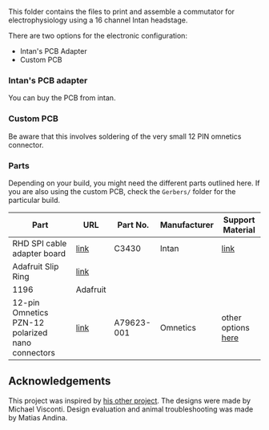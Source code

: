This folder contains the files to print and assemble a commutator for electrophysiology using a 16 channel Intan headstage.

There are two options for the electronic configuration:

* Intan's PCB Adapter
* Custom PCB

### Intan's PCB adapter

You can buy the PCB from intan.

### Custom PCB

Be aware that this involves soldering of the very small 12 PIN omnetics connector.

### Parts

Depending on your build, you might need the different parts outlined here. If you are also using the custom PCB, check the `Gerbers/` folder for the particular build.

| Part | URL | Part No. | Manufacturer | Support Material |
| --- | --- | --- | --- | --- |
| RHD SPI cable adapter board | [link](https://intantech.com/RHD_SPI_cables.html?tabSelect=RHDSPIadapter&yPos=0) | C3430 | Intan | [link](https://intantech.com/files/Intan_RHD2000_commutator.pdf) |
| Adafruit Slip Ring | [link](https://www.adafruit.com/product/1196)
 | 1196 | Adafruit |  |
| 12-pin Omnetics PZN-12 polarized nano connectors | [link](https://www.digikey.com/en/products/detail/omnetics/A79623-001/15784984) | A79623-001 | Omnetics | other options [here](https://www.digikey.com/en/ptm/o/omnetics/polarized-nano-pzn-connector-series) |

## Acknowledgements

This project was inspired by [his other project](https://github.com/LaubachLab/OECommutator). The designs were made by Michael Visconti. Design evaluation and animal troubleshooting was made by Matias Andina.